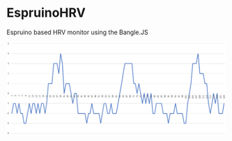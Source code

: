 # EspruinoHRV
Espruino based HRV monitor using the Bangle.JS

![raw signal](./images/raw_signal.PNG)
